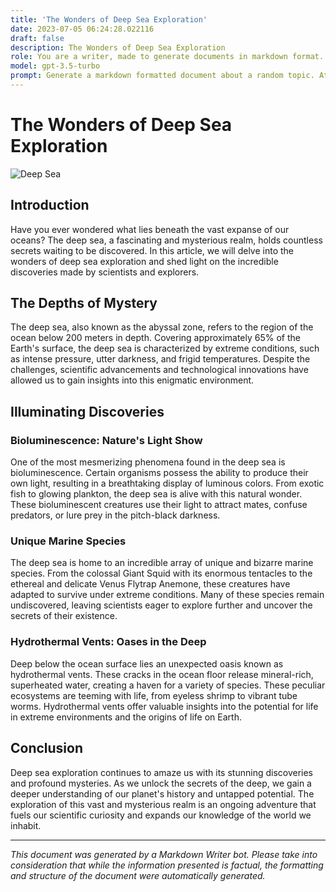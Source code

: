 ```yaml
---
title: 'The Wonders of Deep Sea Exploration'
date: 2023-07-05 06:24:28.022116
draft: false
description: The Wonders of Deep Sea Exploration
role: You are a writer, made to generate documents in markdown format. It is very important that all of the documents you generate are in valid markdown format.
model: gpt-3.5-turbo
prompt: Generate a markdown formatted document about a random topic. At the bottom, include a disclaimer explaining that the document was generated by you. The first line of the document should be the title. Make sure that the entire document is in proper markdown format, using a mix of various tags to make the document visually appealing.
---
```


# The Wonders of Deep Sea Exploration

![Deep Sea](https://images.unsplash.com/photo-1551782450-17f157c5b6f9)

## Introduction

Have you ever wondered what lies beneath the vast expanse of our oceans? The deep sea, a fascinating and mysterious realm, holds countless secrets waiting to be discovered. In this article, we will delve into the wonders of deep sea exploration and shed light on the incredible discoveries made by scientists and explorers.

## The Depths of Mystery

The deep sea, also known as the abyssal zone, refers to the region of the ocean below 200 meters in depth. Covering approximately 65% of the Earth's surface, the deep sea is characterized by extreme conditions, such as intense pressure, utter darkness, and frigid temperatures. Despite the challenges, scientific advancements and technological innovations have allowed us to gain insights into this enigmatic environment.

## Illuminating Discoveries

### Bioluminescence: Nature's Light Show

One of the most mesmerizing phenomena found in the deep sea is bioluminescence. Certain organisms possess the ability to produce their own light, resulting in a breathtaking display of luminous colors. From exotic fish to glowing plankton, the deep sea is alive with this natural wonder. These bioluminescent creatures use their light to attract mates, confuse predators, or lure prey in the pitch-black darkness.

### Unique Marine Species

The deep sea is home to an incredible array of unique and bizarre marine species. From the colossal Giant Squid with its enormous tentacles to the ethereal and delicate Venus Flytrap Anemone, these creatures have adapted to survive under extreme conditions. Many of these species remain undiscovered, leaving scientists eager to explore further and uncover the secrets of their existence.

### Hydrothermal Vents: Oases in the Deep

Deep below the ocean surface lies an unexpected oasis known as hydrothermal vents. These cracks in the ocean floor release mineral-rich, superheated water, creating a haven for a variety of species. These peculiar ecosystems are teeming with life, from eyeless shrimp to vibrant tube worms. Hydrothermal vents offer valuable insights into the potential for life in extreme environments and the origins of life on Earth.

## Conclusion

Deep sea exploration continues to amaze us with its stunning discoveries and profound mysteries. As we unlock the secrets of the deep, we gain a deeper understanding of our planet's history and untapped potential. The exploration of this vast and mysterious realm is an ongoing adventure that fuels our scientific curiosity and expands our knowledge of the world we inhabit.

---

*This document was generated by a Markdown Writer bot. Please take into consideration that while the information presented is factual, the formatting and structure of the document were automatically generated.*